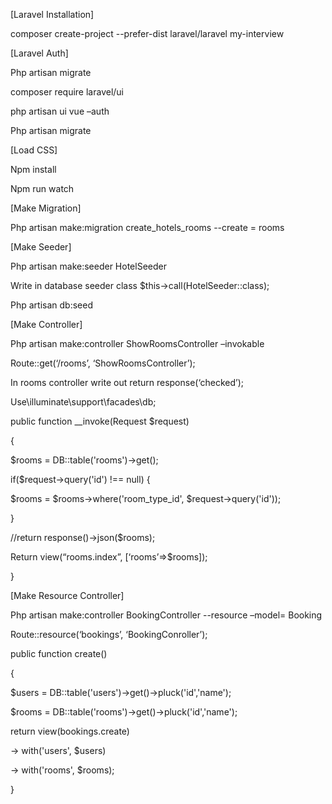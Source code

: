 [Laravel Installation]

composer create-project --prefer-dist laravel/laravel my-interview

[Laravel Auth]

Php artisan migrate

composer require laravel/ui

php artisan ui vue –auth

Php artisan migrate

[Load CSS]

Npm install

Npm run watch

[Make Migration]

Php artisan make:migration create_hotels_rooms --create = rooms

[Make Seeder]

Php artisan make:seeder HotelSeeder

Write in database seeder class $this->call(HotelSeeder::class);

Php artisan db:seed

[Make Controller]

Php artisan make:controller ShowRoomsController –invokable

Route::get(‘/rooms’, ‘ShowRoomsController’);

In rooms controller write out return response(‘checked’);

Use\illuminate\support\facades\db;

public function \_\_invoke(Request $request)

{

$rooms = DB::table('rooms')->get();

if($request->query('id') !== null) {

$rooms = $rooms->where('room_type_id', $request->query('id'));

}

//return response()->json($rooms);

Return view(“rooms.index”, [‘rooms’=>$rooms]);

}

[Make Resource Controller]

Php artisan make:controller BookingController --resource –model= Booking

Route::resource(‘bookings’, ‘BookingConroller’);

public function create()

{

$users = DB::table('users')->get()->pluck('id','name');

$rooms = DB::table('rooms')->get()->pluck('id','name');

return view(bookings.create)

-> with('users', $users)

-> with('rooms', $rooms);

}
